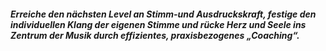 ##### Erreiche den nächsten Level an Stimm-und Ausdruckskraft, festige den individuellen Klang der eigenen Stimme und rücke Herz und Seele ins Zentrum der Musik durch effizientes, praxisbezogenes „Coaching“.
